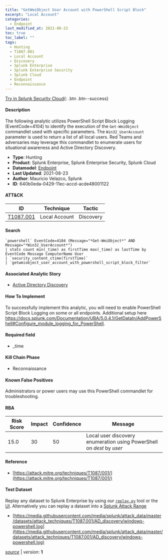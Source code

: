 ```yaml
---
title: "GetWmiObject User Account with PowerShell Script Block"
excerpt: "Local Account"
categories:
  - Endpoint
last_modified_at: 2021-08-23
toc: true
toc_label: ""
tags:
  - Hunting
  - T1087.001
  - Local Account
  - Discovery
  - Splunk Enterprise
  - Splunk Enterprise Security
  - Splunk Cloud
  - Endpoint
  - Reconnaissance
---
```




[Try in Splunk Security Cloud](https://www.splunk.com/en_us/cyber-security.html){: .btn .btn--success}

#### Description

The following analytic utilizes PowerShell Script Block Logging (EventCode=4104) to identify the execution of the `Get-WmiObject` commandlet used with specific parameters. The `Win32_UserAccount` parameter is used to return a list of all local users. Red Teams and adversaries may leverage this commandlet to enumerate users for situational awareness and Active Directory Discovery.

- **Type**: Hunting
- **Product**: Splunk Enterprise, Splunk Enterprise Security, Splunk Cloud
- **Datamodel**: [Endpoint](https://docs.splunk.com/Documentation/CIM/latest/User/Endpoint)
- **Last Updated**: 2021-08-23
- **Author**: Mauricio Velazco, Splunk
- **ID**: 640b0eda-0429-11ec-accd-acde48001122


#### ATT&CK

| ID          | Technique   | Tactic         |
| ----------- | ----------- | -------------- |
| [T1087.001](https://attack.mitre.org/techniques/T1087/001/) | Local Account | Discovery |


#### Search

```
`powershell` EventCode=4104 (Message="*Get-WmiObject*" AND Message="*Win32_UserAccount*") 
| stats count min(_time) as firstTime max(_time) as lastTime by EventCode Message ComputerName User 
| `security_content_ctime(firstTime)` 
| `getwmiobject_user_account_with_powershell_script_block_filter`
```

#### Associated Analytic Story
* [Active Directory Discovery](/stories/active_directory_discovery)


#### How To Implement
To successfully implement this analytic, you will need to enable PowerShell Script Block Logging on some or all endpoints. Additional setup here https://docs.splunk.com/Documentation/UBA/5.0.4.1/GetDataIn/AddPowerShell#Configure_module_logging_for_PowerShell.

#### Required field
* _time


#### Kill Chain Phase
* Reconnaissance


#### Known False Positives
Administrators or power users may use this PowerShell commandlet for troubleshooting.



#### RBA

| Risk Score  | Impact      | Confidence   | Message      |
| ----------- | ----------- |--------------|--------------|
| 15.0 | 30 | 50 | Local user discovery enumeration using PowerShell on $dest$ by $user$ |



#### Reference

* [https://attack.mitre.org/techniques/T1087/001/](https://attack.mitre.org/techniques/T1087/001/)



#### Test Dataset
Replay any dataset to Splunk Enterprise by using our [`replay.py`](https://github.com/splunk/attack_data#using-replaypy) tool or the [UI](https://github.com/splunk/attack_data#using-ui).
Alternatively you can replay a dataset into a [Splunk Attack Range](https://github.com/splunk/attack_range#replay-dumps-into-attack-range-splunk-server)

* [https://media.githubusercontent.com/media/splunk/attack_data/master/datasets/attack_techniques/T1087.001/AD_discovery/windows-powershell.log](https://media.githubusercontent.com/media/splunk/attack_data/master/datasets/attack_techniques/T1087.001/AD_discovery/windows-powershell.log)



[*source*](https://github.com/splunk/security_content/tree/develop/detections/endpoint/getwmiobject_user_account_with_powershell_script_block.yml) \| *version*: **1**